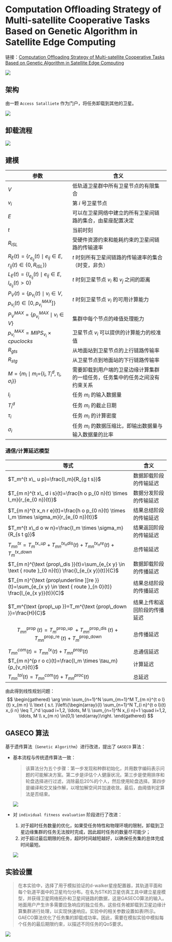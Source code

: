 # Computation Offloading Strategy of Multi-satellite Cooperative Tasks Based on Genetic Algorithm in Satellite Edge Computing

链接：[Computation Offloading Strategy of Multi-satellite Cooperative Tasks Based on Genetic Algorithm in Satellite Edge Computing](https://ieeexplore.ieee.org/abstract/document/8689224)

![](imgs/GASECO/img1.png)

## 架构

由一颗 `Access Satalliete` 作为门户，将任务卸载到其他的卫星。

![](imgs/GASECO/img2.png)

## 卸载流程

![](imgs/GASECO/img3.png)

## 建模

|参数|含义|
|---|---|
|$V$|低轨道卫星群中所有卫星节点的有限集合|
|$v_i$|第 $i$ 号卫星节点|
|$E$|可以在卫星网络中建立的所有卫星间链路的集合，由星座配置决定|
|$t$|当前时刻|
|$R_{I S L}$|受硬件资源约束和能耗约束的卫星间链路的传输速率|
|$R_E(t)=\left\{r_{e_{i j}}(t) \mid e_{i j} \in E, r_{i j}(t) \in\left\{0, R_{I S L}\right\}\right\}$|$t$ 时刻所有卫星间链路的传输速率的集合（时变，非负）|
|$L_E(t)=\left\{l_{e_{i j}}(t) \mid e_{i j} \in E, l_{e_{i j}}(t)>0\right\}$|$t$ 时刻卫星节点 $v_i$ 和 $v_j$ 之间的距离|
|$P_V(t)=\left\{p_{v_i}(t) \mid v_i \in V, p_{v_i}(t) \in\left[0, p_{v_i}^{M A X}\right]\right\}$|$t$ 时刻卫星节点 $v_i$ 的可用计算能力|
|$P_V^{M A X}=\left\{p_{v_i}^{M A X} \mid v_i \in V\right\}$|集群中每个节点的峰值处理能力|
|$p_{v_i}^{M A X}=M I P S_{v_i} \times cpuclocks$|卫星节点 $v_i$ 可以提供的计算能力的校准值|
|$R_{gts}$|从地面站到卫星节点的上行链路传输率|
|$R_{stg}$|从卫星节点到地面站的下行链路传输率|
|$M=\left\{m_{i} \mid m_i=\right.\left.\left\{I_i, T_i^d, \tau_i, \sigma_i\right\}\right\}$|需要卸载到用户端的卫星边缘计算集群的一组任务，任务集中的任务之间没有约束关系|
|$I_i$|任务 $m_i$ 的输入数据量|
|$T_i^d$|任务 $m_i$ 的截止日期|
|$\tau_i$|任务 $m_i$ 的计算密度|
|$\sigma_i$|任务 $m_i$ 的数据压缩比，即输出数据量与输入数据量的比率|

### 通信/计算延迟模型

|等式|含义|
|---|---|
| $T_m^{t x\_ u p}=\frac{I_m}{R_{g t s}}$  | 数据卸载阶段的传输延迟 |
| $T_{m n}^{t x\_ d i s}(t)=\frac{h o p_{0 n}(t) \times I_m}{r_{e_{0 n}}(t)}$ | 数据分发阶段的传输延迟  |
| $T_{m n}^{t x_n r e}(t)=\frac{h o p_{0 n}(t) \times I_m \times \sigma_m}{r_{e_{0 n}}(t)}$ |结果总结阶段的传输延迟|
| $T_m^{t x\_d o w n}=\frac{I_m \times \sigma_m}{R_{s t g}}$ | 结果返回阶段的传输延迟 |
| $T_{m n}^{t x}=T_m^{t x\_ u p}+T_{m n}^{t x_n d i s}(t)+T_{m n}^{t x_n r e}(t)+T_m^{t x\_d o w n}$ | 总传输延迟 |
|$T_{m n}^{\text {prop\_dis }}(t)=\sum_{e_{x y} \in \text { route }_{0 n}(t)} \frac{l_{e_{x y}}(t)}{C}$|数据卸载阶段的传播延迟|
|$T_{m n}^{\text {prop\underline ]]re }}(t)=\sum_{e_{x y} \in \text { route }_{n 0}(t)} \frac{l_{e_{x y}}(t)}{C}$|结果总结阶段的传播延迟|
|$T_m^{\text {prop\_up }}=T_m^{\text {prop\_down }}=\frac{H}{C}$|结果上传和返回阶段的传播延迟|
|$$T_{m n}^{\text {prop }}(t)=T_m^{\text {prop\_up }}+T_{m n}^{\text {prop\_dis }}(t)+T_{m n}^{\text {prop\_re }}(t)+T_m^{\text {prop\_down }}$$|总传播延迟|
|$T_{m n}^{c o m}(t)=T_{m n}^{t x}(t)+T_{m n}^{p r o p}(t)$|总通信延迟|
|$T_{m n}^{p r o c}(t)=\frac{I_m \times \tau_m}{p_{v_n}(t)}$|计算延迟|
|$T_{m n}^{tol}(t)=T_{m n}^{c o m}(t)+T_{m n}^{p r o c}(t)$|总延迟|

由此得到线性规划问题：
$$
\begin{gathered}
\arg \min \sum_{n=1}^N \sum_{m=1}^M T_{m n}^{t o l}(t) x_{m n} \\
\text { s.t. }\left\{\begin{array}{l}
\sum_{n=1}^N T_{i n}^{t o l}(t) x_{i n} \leq T_i^d \quad i=1,2, \ldots, M \\
\sum_{n=1}^N x_{i n}=1 \quad i=1,2, \ldots, M \\
x_{m n} \in(0,1)
\end{array}\right.
\end{gathered}
$$

## GASECO 算法

基于遗传算法（`Genetic Algorithm`）进行改进，提出了 `GASECO` 算法：

+ 基本流程与传统遗传算法一致：

  > 该算法分为五个步骤：第一步发现和种群初始化，并用数字编码表示问题的可能解决方案。第二步是评估个人健康状况。第三步是使用排序和轮盘选择进行过滤，消除最后20%的个人，然后使用轮盘选择。第四步是编译和交叉操作解，以增加解空间并加速收敛。最后，由阈值判定算法是否结束。
  
    ![](imgs/GASECO/img4.png)
  
+ 对 `individual fitness evaluation` 阶段进行了改进：
  1. 对于超时任务数量的优化，如果受任务特性和物理环境的限制，卸载到卫星边缘集群的任务无法按时完成，因此超时任务的数量尽可能少；
  2. 对于超过最后期限的任务，超时时间越短越好，以确保任务集的总体完成时间最短。
  
  ![](imgs/GASECO/img5.png)
  
## 实验设置

> 在本实验中，选择了用于模拟验证的d-walker星座配置器，其轨道平面和每个轨道平面中的卫星均匀分布。在名为STK的卫星仿真工具中建立星座模型，并获得卫星网络拓扑和卫星间链路的数据，这是GASECO算法的输入。地面用户产生许多需要应急响应的独立任务。这些任务被卸载到卫星边缘计算集群进行处理，以实现快速响应。实验中的相关参数设置如表I所示。GAECO算法优化了任务集的卸载成功率。因此，需要在模拟实验中模拟每个任务的最后期限约束，以描述不同任务的QoS要求。

![](imgs/GASECO/img6.png)
